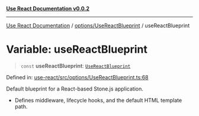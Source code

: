 [**Use React Documentation v0.0.2**](../../../README.md)

***

[Use React Documentation](../../../modules.md) / [options/UseReactBlueprint](../README.md) / useReactBlueprint

# Variable: useReactBlueprint

> `const` **useReactBlueprint**: [`UseReactBlueprint`](../interfaces/UseReactBlueprint.md)

Defined in: [use-react/src/options/UseReactBlueprint.ts:68](https://github.com/stonemjs/use-react/blob/0635de04acc6b3a5c28dcf07d1e12a39a8b5e0b9/src/options/UseReactBlueprint.ts#L68)

Default blueprint for a React-based Stone.js application.

- Defines middleware, lifecycle hooks, and the default HTML template path.
